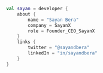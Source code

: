 ```kotlin
val sayan = developer {
    about {
        name = "Sayan Bera"
        company = SayanX
        role = Founder_CEO_SayanX
    }
    links {
        twitter = "@sayandbera"
        linkedIn = "in/sayandbera"
    }
}
```

<!---
sayandbera/sayandbera is a ✨ special ✨ repository because its `README.md` (this file) appears on your GitHub profile.
You can click the Preview link to take a look at your changes.
--->
